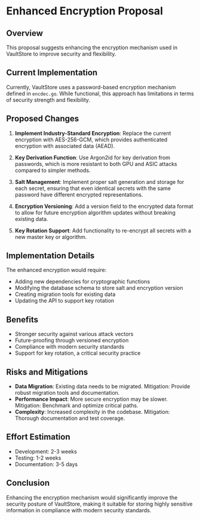 # Enhanced Encryption Proposal

## Overview

This proposal suggests enhancing the encryption mechanism used in VaultStore to improve security and flexibility.

## Current Implementation

Currently, VaultStore uses a password-based encryption mechanism defined in `encdec.go`. While functional, this approach has limitations in terms of security strength and flexibility.

## Proposed Changes

1. **Implement Industry-Standard Encryption**: Replace the current encryption with AES-256-GCM, which provides authenticated encryption with associated data (AEAD).

2. **Key Derivation Function**: Use Argon2id for key derivation from passwords, which is more resistant to both GPU and ASIC attacks compared to simpler methods.

3. **Salt Management**: Implement proper salt generation and storage for each secret, ensuring that even identical secrets with the same password have different encrypted representations.

4. **Encryption Versioning**: Add a version field to the encrypted data format to allow for future encryption algorithm updates without breaking existing data.

5. **Key Rotation Support**: Add functionality to re-encrypt all secrets with a new master key or algorithm.

## Implementation Details

The enhanced encryption would require:

- Adding new dependencies for cryptographic functions
- Modifying the database schema to store salt and encryption version
- Creating migration tools for existing data
- Updating the API to support key rotation

## Benefits

- Stronger security against various attack vectors
- Future-proofing through versioned encryption
- Compliance with modern security standards
- Support for key rotation, a critical security practice

## Risks and Mitigations

- **Data Migration**: Existing data needs to be migrated. Mitigation: Provide robust migration tools and documentation.
- **Performance Impact**: More secure encryption may be slower. Mitigation: Benchmark and optimize critical paths.
- **Complexity**: Increased complexity in the codebase. Mitigation: Thorough documentation and test coverage.

## Effort Estimation

- Development: 2-3 weeks
- Testing: 1-2 weeks
- Documentation: 3-5 days

## Conclusion

Enhancing the encryption mechanism would significantly improve the security posture of VaultStore, making it suitable for storing highly sensitive information in compliance with modern security standards.
